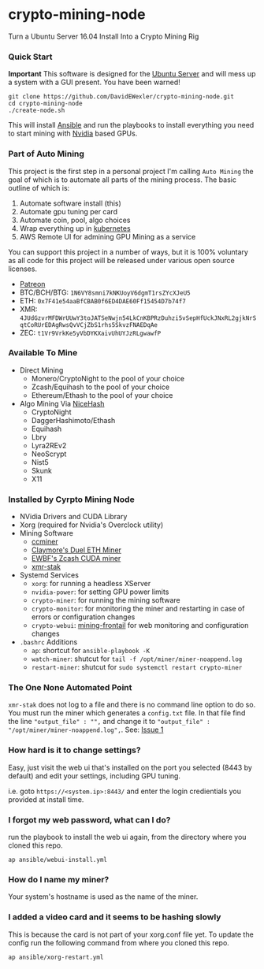 # crypto-mining-node
Turn a Ubuntu Server 16.04 Install Into a Crypto Mining Rig

### Quick Start

**Important** This software is designed for the [Ubuntu Server](https://www.ubuntu.com/download/server) and will mess
up a system with a GUI present. You have been warned!
```
git clone https://github.com/DavidEWexler/crypto-mining-node.git
cd crypto-mining-node
./create-node.sh
```
This will install [Ansible](https://www.ansible.com/) and run the playbooks to install everything you need to start
mining with [Nvidia](https://www.nvidida.com/) based GPUs.

### Part of Auto Mining

This project is the first step in a personal project I'm calling ```Auto Mining``` the goal of which is to automate all parts
of the mining process.  The basic outline of which is:

 1. Automate software install (this)
 2. Automate gpu tuning per card
 3. Automate coin, pool, algo choices
 4. Wrap everything up in [kubernetes](https://kubernetes.io/)
 5. AWS Remote UI for admining GPU Mining as a service
 
You can support this project in a number of ways, but it is 100% voluntary as all code for this project will be released under
various open source licenses. 

 * [Patreon](https://www.patreon.com/davidewexler)
 * BTC/BCH/BTG: ```1N6VY8smni7kNKUoyV6dgmT1rsZYcXJeU5```
 * ETH: ```0x7F41e54aaBfCBAB0f6ED4DAE60Ff15454D7b74f7```
 * XMR: ```4JUdGzvrMFDWrUUwY3toJATSeNwjn54LkCnKBPRzDuhzi5vSepHfUckJNxRL2gjkNrSqtCoRUrEDAgRwsQvVCjZbS1rhs5SkvzFNAEDqAe```
 * ZEC: ```t1Vr9VrkKe5yVbDYKXaivUhUYJzRLgwawfP```
 
### Available To Mine

 - Direct Mining
   - Monero/CryptoNight to the pool of your choice
   - Zcash/Equihash to the pool of your choice
   - Ethereum/Ethash to the pool of your choice
 - Algo Mining Via [NiceHash](https://www.nicehash.com/)
   - CryptoNight
   - DaggerHashimoto/Ethash
   - Equihash
   - Lbry
   - Lyra2REv2
   - NeoScrypt
   - Nist5
   - Skunk
   - X11

### Installed by Cyrpto Mining Node

 - NVidia Drivers and CUDA Library
 - Xorg (required for Nvidia's Overclock utility)
 - Mining Software
   - [ccminer](https://github.com/tpruvot/ccminer.git)
   - [Claymore's Duel ETH Miner](https://github.com/nanopool/Claymore-Dual-Miner/releases)
   - [EWBF's Zcash CUDA miner](https://github.com/nanopool/ewbf-miner/releases/)
   - [xmr-stak](https://github.com/fireice-uk/xmr-stak.git)
 - Systemd Services
   - ```xorg```: for running a headless XServer
   - ```nvidia-power```: for setting GPU power limits
   - ```crypto-miner```: for running the mining software
   - ```crypto-monitor```: for monitoring the miner and restarting in case of errors or configuration changes
   - ```crypto-webui```: [mining-frontail](https://github.com/DavidEWexler/mining-frontail) for web monitoring and configuration changes
 - ```.bashrc``` Additions
   - ```ap```: shortcut for ```ansible-playbook -K```
   - ```watch-miner```: shutcut for ```tail -f /opt/miner/miner-noappend.log```
   - ```restart-miner```: shutcut for ```sudo systemctl restart crypto-miner```

### The One None Automated Point

```xmr-stak``` does not log to a file and there is no command line option to do so.  You must run the miner which generates a
```config.txt``` file.  In that file find the line ```"output_file" : "",``` and change it to 
```"output_file" : "/opt/miner/miner-noappend.log",```. See: [Issue 1](https://github.com/DavidEWexler/crypto-mining-node/issues/1)

### How hard is it to change settings?

Easy, just visit the web ui that's installed on the port you selected (8443 by default) and edit your settings, including GPU tuning.

i.e. goto ```https://<system.ip>:8443/``` and enter the login credientials you provided at install time.

### I forgot my web password, what can I do?

run the playbook to install the web ui again, from the directory where you cloned this repo.
```
ap ansible/webui-install.yml
```
### How do I name my miner?

Your system's hostname is used as the name of the miner.

### I added a video card and it seems to be hashing slowly

This is because the card is not part of your xorg.conf file yet.  To update the config run the following command from where you cloned
this repo.
```
ap ansible/xorg-restart.yml
```
